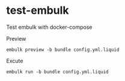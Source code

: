 # test-embulk
Test embulk with docker-compose

Preview

```
embulk preview -b bundle config.yml.liquid
```

Excute

```
embulk run -b bundle config.yml.liquid
```
